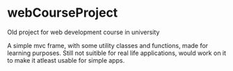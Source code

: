 # webCourseProject
Old project for web development course in university

A simple mvc frame, with some utility classes and functions, made for learning purposes. 
Still not suitible for real life applications, would work on it to make it atleast usable for simple apps.
